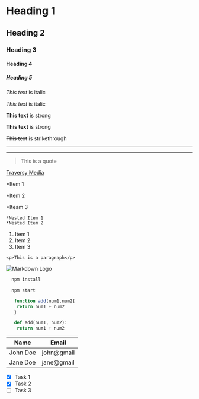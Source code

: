 <!-- Heading -->
# Heading 1
## Heading 2
### Heading 3
#### Heading 4
##### Heading 5

<!-- Italics -->
*This text* is italic

_This text_ is italic

<!-- Strong -->
**This text** is strong

__This text__ is strong

<!-- Strikethrough -->

~~This text~~ is strikethrough

---

____


<!-- Blockquote -->
> This is a quote

<!-- Links -->
[Traversy Media](http://www.traversymedia.com)


<!-- UL -->
*Item 1

*Item 2

*Iteam 3

    *Nested Item 1
    *Nested Item 2

<!-- OL -->
1. Item 1
1. Item 2
1. Item 3

<!-- Inline code block -->
`<p>This is a paragraph</p>`

<!-- Images -->

![Markdown Logo](https://markdown-here.com/img/icon256.png)

<!-- Github Markdown -->

<!-- Code Blocks -->
```bash
  npm install

  npm start
```

```javascript
   function add(num1,num2{
    return num1 + num2
   }
```   

```python
   def add(num1, num2):
    return num1 + num2
```   

<!-- Tables -->
|Name    |Email     |
|--------|----------|
|John Doe|john@gmail|
|Jane Doe|jane@gmail|

<!-- Task Lists -->
* [x] Task 1
* [x] Task 2
* [ ] Task 3